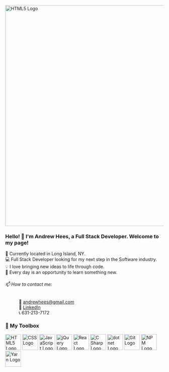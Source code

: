 <!-- ![Code](https://wallpaperaccess.com/full/832357.jpg) <br> -->

<img src="https://wallpaperaccess.com/full/832357.jpg" alt="HTML5 Logo" width="700" height=auto/>

### Hello! :wave: I'm Andrew Hees, a Full Stack Developer. Welcome to my page! <br>
📍 Currently located in Long Island, NY. <br>
💻 Full Stack Developer looking for my next step in the Software industry. <br>
💡 I love bringing new ideas to life through code. <br>
📖 Every day is an opportunity to learn something new. <br>
###### 📫 How to contact me: <br>
&nbsp;&nbsp;&nbsp;&nbsp;&nbsp;&nbsp;&nbsp;&nbsp;&nbsp;&nbsp; 📧 [andrewhees@gmail.com](mailto:andrewhees@gmail.com) <br>
&nbsp;&nbsp;&nbsp;&nbsp;&nbsp;&nbsp;&nbsp;&nbsp;&nbsp;&nbsp; 👔 [LinkedIn](https://www.linkedin.com/in/andrew-hees) <br>
&nbsp;&nbsp;&nbsp;&nbsp;&nbsp;&nbsp;&nbsp;&nbsp;&nbsp;&nbsp; 📞 631-213-7172 <br>
### 🧰 My Toolbox

<img src="https://cdn.worldvectorlogo.com/logos/html-1.svg" alt="HTML5 Logo" width="50" height="50"/> <img src="https://logodix.com/logo/1111628.png" alt="CSS Logo" width="50" height="50"/> <img src="https://logodix.com/logo/374704.png" alt="JavaScript Logo" width="50" height="50"/>  <img src="https://logodix.com/logo/941084.gif" alt="jQuery Logo" width="50" height="50"/> <img src="https://cdn.worldvectorlogo.com/logos/react-1.svg" alt="React Logo" width="50" height="50"/> <img src="https://cdn.worldvectorlogo.com/logos/c--4.svg" alt="C Sharp Logo" width="50" height="50"/> <img src="https://cdn.worldvectorlogo.com/logos/dot-net-core-7.svg" alt="dot net Logo" width="50" height="50"/> <img src="https://cdn.worldvectorlogo.com/logos/git.svg" alt="Git Logo" width="50" height="50"/> <img src="https://cdn.worldvectorlogo.com/logos/npm.svg" alt="NPM Logo" width="50" height="50"/> <img src="https://cdn.worldvectorlogo.com/logos/yarn.svg" alt="Yarn Logo" width="50" height="50"/>

